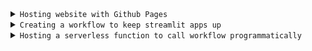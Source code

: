 <details>
<summary><code>Hosting website with Github Pages</code></summary>
</details>
<details>
<summary><code>Creating a workflow to keep streamlit apps up</code></summary>
</details>
<details>
<summary><code>Hosting a serverless function to call workflow programmatically</code></summary>
  
Read more at [var-github.github.io/api](https://github.com/var-github/var-github.github.io/tree/main/api)
</details>
